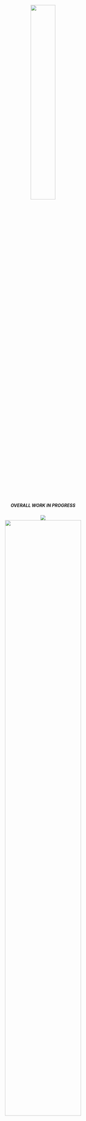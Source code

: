 <div align="center">
  <br>
  <img src="https://github.com/user-attachments/assets/aadb66c7-28cd-41b3-9dd2-a24a3a08c5f7" width="40%" height="auto">
  <br>
  <br>
  <h5>OVERALL WORK IN PROGRESS</h5>
  <img src="https://visitor-badge.laobi.icu/badge?page_id=party-guest.visitor-badge&left_color=black&right_color=red&left_text=!">
  <br>
  <img src="https://github.com/user-attachments/assets/fc6c9e2a-2d57-4043-a6fd-8ba48b3faca2" width="70%" height="auto">
</div>
